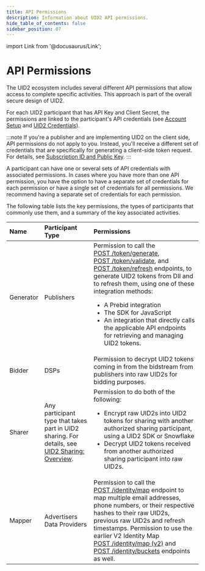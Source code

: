 ```yaml
---
title: API Permissions
description: Information about UID2 API permissions.
hide_table_of_contents: false
sidebar_position: 07
---
```


import Link from '@docusaurus/Link';

# API Permissions

The UID2 ecosystem includes several different API permissions that allow access to complete specific activities. This approach is part of the overall secure design of UID2.

For each UID2 participant that has API Key and Client Secret, the permissions are linked to the participant's API credentials (see [Account Setup](gs-account-setup.md) and [UID2 Credentials](gs-credentials.md)).

:::note
If you're a publisher and are implementing UID2 on the client side, API permissions do not apply to you. Instead, you'll receive a different set of credentials that are specifically for generating a client-side token request. For details, see [Subscription ID and Public Key](gs-credentials.md#subscription-id-and-public-key).
:::

A participant can have one or several sets of API credentials with associated permissions. In cases where you have more than one API permission, you have the option to have a separate set of credentials for each permission or have a single set of credentials for all permissions. We recommend having a separate set of credentials for each permission. 

The following table lists the key permissions, the types of participants that commonly use them, and a summary of the key associated activities.

| Name | Participant Type | Permissions |
| :--- | :--- | :--- |
| Generator | Publishers | Permission to call the [POST&nbsp;/token/generate](../endpoints/post-token-generate.md), [POST&nbsp;/token/validate](../endpoints/post-token-validate.md), and [POST&nbsp;/token/refresh](../endpoints/post-token-refresh.md) endpoints, to generate UID2 tokens from <Link href="../ref-info/glossary-uid#gl-dii">DII</Link> and to refresh them, using one of these integration methods:<ul><li>A Prebid integration</li><li>The SDK for JavaScript</li><li>An integration that directly calls the applicable API endpoints for retrieving and managing UID2 tokens.</li></ul> |
| Bidder | DSPs | Permission to decrypt UID2 tokens coming in from the <Link href="../ref-info/glossary-uid#gl-bidstream">bidstream</Link> from publishers into raw UID2s for bidding purposes. |
| Sharer | Any participant type that takes part in UID2 sharing. For details, see [UID2 Sharing: Overview](../sharing/sharing-overview.md). | Permission to do both of the following:<ul><li>Encrypt raw UID2s into UID2 tokens for sharing with another authorized sharing participant, using a UID2 SDK or Snowflake</li><li>Decrypt UID2 tokens received from another authorized sharing participant into raw UID2s.</li></ul> |
| Mapper | Advertisers<br/>Data Providers | Permission to call the [POST&nbsp;/identity/map](../endpoints/post-identity-map.md) endpoint to map multiple email addresses, phone numbers, or their respective hashes to their raw UID2s, previous raw UID2s and refresh timestamps. Permission to use the earlier V2 Identity Map [POST&nbsp;/identity/map (v2)](../endpoints/post-identity-map-v2.md) and [POST&nbsp;/identity/buckets](../endpoints/post-identity-buckets.md) endpoints as well. |

